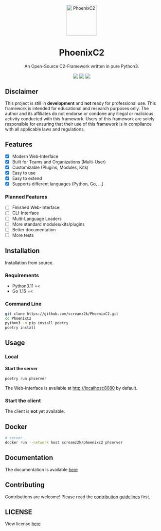 <p align="center">
    <img align="center" src="pages/images/logo.png" width="100px" height="100px" alt="PhoenixC2" />
    <h1 align="center">PhoenixC2</h1>
    <p align="center"> An Open-Source C2-Framework written in pure Python3.</p>
</p>
<p align="center">
    <img align="center" src="https://github.com/screamz2k/PhoenixC2/actions/workflows/tests.yml/badge.svg"/>
    <img align="center" src="https://github.com/screamz2k/PhoenixC2/actions/workflows/docker.yml/badge.svg"/>
    <img align="center" src="https://github.com/screamz2k/PhoenixC2/actions/workflows/pypi-publish.yml/badge.svg"/>
</p>

## Disclaimer
This project is still in **development** and **not** ready for professional use.
This framework is intended for educational and research purposes only. The author and its affiliates do not endorse or condone any illegal or malicious activity conducted with this framework. Users of this framework are solely responsible for ensuring that their use of this framework is in compliance with all applicable laws and regulations.

## Features
- [x] Modern Web-Interface
- [x] Built for Teams and Organizations (Multi-User)
- [x] Customizable (Plugins, Modules, Kits)
- [x] Easy to use
- [x] Easy to extend
- [x] Supports different languages (Python, Go, ...)

### Planned Features
- [ ] Finished Web-Interface
- [ ] CLI-Interface
- [ ] Multi-Language Loaders
- [ ] More standard modules/kits/plugins
- [ ] Better documentation
- [ ] More tests

## Installation
Installation from source.
### Requirements
- Python3.11 =< 
- Go 1.15 =< 

### Command Line

```bash
git clone https://github.com/screamz2k/PhoenixC2.git
cd PhoenixC2
python3 -m pip install poetry
poetry install
```

## Usage

### Local

#### Start the server

```bash
poetry run phserver
```
The Web-Interface is available at [http://localhost:8080](http://localhost:8080) by default.

### Start the client
The client is **not** yet available.

## Docker

```bash
# server
docker run --network host screamz2k/phoenixc2 phserver
```


## Documentation
The documentation is available [here](https://screamz2k.gitbook.io/phoenixc2/)

## Contributing
Contributions are welcome! Please read the [contribution guidelines](https://github.com/screamz2k/PhoenixC2/.github/CONTRIBUTING.md) first.

## LICENSE
View license [here](https://github.com/screamz2k/PhoenixC2/LICENSE)
